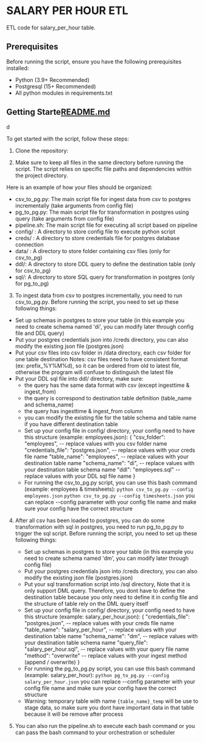 # SALARY PER HOUR ETL

ETL code for salary_per_hour table.

## Prerequisites

Before running the script, ensure you have the following prerequisites installed:

- Python (3.9+ Recommended)
- Postgresql (15+ Recommended)
- All python modules in requirements.txt

## Getting Starte[README.md](https://github.com/iryanonigel/Salary-Per-Hour-Challenge/files/11859254/README.md)
d

To get started with the script, follow these steps:

1. Clone the repository:

2. Make sure to keep all files in the same directory before running the script. 
The script relies on specific file paths and dependencies within the project directory.

Here is an example of how your files should be organized:

- csv_to_pg.py: The main script file for ingest data from csv to postgres incrementally (take arguments from config file)
- pg_to_pg.py: The main script file for transformation in postgres using query (take arguments from config file)
- pipeline.sh: The main script file for executing all script based on pipeline
- config/ : A directory to store config file to execute python script
- creds/ : A directory to store credentials file for postgres database connection
- data/ : A directory to store folder containing csv files (only for csv_to_pg)
- ddl/: A directory to store DDL query to define the destination table (only for csv_to_pg)
- sql/: A directory to store SQL query for transformation in postgres (only for pg_to_pg)

3. To ingest data from csv to postgres incrementally, you need to run csv_to_pg.py. Before running the script, you need to set up these following things:
- Set up schemas in postgres to store your table (in this example you need to create schema named 'di', you can modify later through config file and DDL query)
- Put your postgres credentials json into /creds directory, you can also modify the existing json file (postgres.json)
- Put your csv files into csv folder in /data directory, each csv folder for one table destination
Notes: csv files need to have consistent format (ex: prefix_%Y%M%d), so it can be ordered from old to latest file, otherwise the program will confuse to distinguish the latest file
- Put your DDL sql file into ddl/ directory, make sure: 
   - the query has the same data format with csv (except ingesttime & ingest_from)
   - the query is correspond to destination table definition (table_name and schema_name)
   - the query has ingesttime & ingest_from column
   - you can modify the existing file for the table schema and table name if you have different destination table
   - Set up your config file in config/ directory, your config need to have this structure (example: employees.json):
         {
         "csv_folder": "employees", -- replace values with you csv folder name
         "credentials_file": "postgres.json", -- replace values with your creds file name
         "table_name": "employees", -- replace values with your destination table name
         "schema_name": "di", -- replace values with your destination table schema name
         "ddl": "employees.sql" -- replace values with your DDL sql file name
         }
   - For running the csv_to_pg.py script, you can use this bash command (example: employees & timesheets):
      `python csv_to_pg.py --config employees.json` 
      `python csv_to_pg.py --config timesheets.json`
      you can replace --config parameter with your config file name and make sure your config have the correct structure

4. After all csv has been loaded to postgres, you can do some transformation with sql in postgres, you need to run pg_to_pg.py to trigger the sql script. Before running the script, you need to set up these following things:
   - Set up schemas in postgres to store your table (in this example you need to create schema named 'dm', you can modify later through config file)
   - Put your postgres credentials json into /creds directory, you can also modify the existing json file (postgres.json)
   - Put your sql transformation script into /sql directory, Note that it is only support DML query. Therefore, you dont have to define the destination table because you only need to define it in config file and the structure of table rely on the DML query itself
   - Set up your config file in config/ directory, your config need to have this structure (example: salary_per_hour.json):
      {
      "credentials_file": "postgres.json", -- replace values with your creds file name
      "table_name": "salary_per_hour", -- replace values with your destination table name
      "schema_name": "dm", -- replace values with your destination table schema name
      "query_file": "salary_per_hour.sql", -- replace values with your query file name
      "method": "overwrite" -- replace values with your ingest method (append / overwrite)
      }
   - For running the pg_to_pg.py script, you can use this bash command (example: salary_per_hour):
      `python pg_to_pg.py --config salary_per_hour.json` 
      you can replace --config parameter with your config file name and make sure your config have the correct structure
   - Warning: temporary table with name `{table_name}_temp` will be use to stage data, so make sure you dont have important data in that table because it will be remove after process

5. You can also run the pipeline.sh to execute each bash command or you can pass the bash command to your orchestration or scheduler
